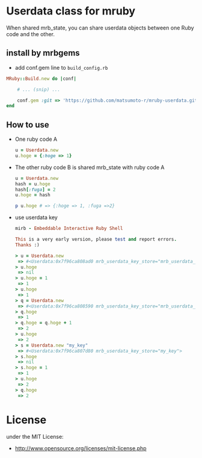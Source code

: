 # Userdata class for mruby
When shared mrb_state, you can share userdata objects between one Ruby code and the other.

## install by mrbgems
 - add conf.gem line to `build_config.rb`
```ruby
MRuby::Build.new do |conf|

    # ... (snip) ...

    conf.gem :git => 'https://github.com/matsumoto-r/mruby-userdata.git'
end
```

## How to use
 - One ruby code A

    ```ruby
    u = Userdata.new
    u.hoge = {:hoge => 1}
    ```


 - The other ruby code B is shared mrb_state with ruby code A

    ```ruby
    u = Userdata.new
    hash = u.hoge
    hash[:fuga] = 2
    u.hoge = hash
    
    p u.hoge # => {:hoge => 1, :fuga =>2}
    ```

 - use userdata key

    ```ruby
    mirb - Embeddable Interactive Ruby Shell
    
    This is a very early version, please test and report errors.
    Thanks :)
    
    > u = Userdata.new
     => #<Userdata:0x7f96ca808ad0 mrb_userdata_key_store="mrb_userdata_default_key">
    > u.hoge
     => nil
    > u.hoge = 1
     => 1
    > u.hoge
     => 1
    > q = Userdata.new
     => #<Userdata:0x7f96ca808590 mrb_userdata_key_store="mrb_userdata_default_key">
    > q.hoge
     => 1
    > q.hoge = q.hoge + 1
     => 2
    > u.hoge
     => 2
    > s = Userdata.new "my_key"
     => #<Userdata:0x7f96ca807d80 mrb_userdata_key_store="my_key">
    > s.hoge
     => nil
    > s.hoge = 1
     => 1
    > u.hoge
     => 2
    > q.hoge
     => 2
    ```

# License
under the MIT License:

* http://www.opensource.org/licenses/mit-license.php


